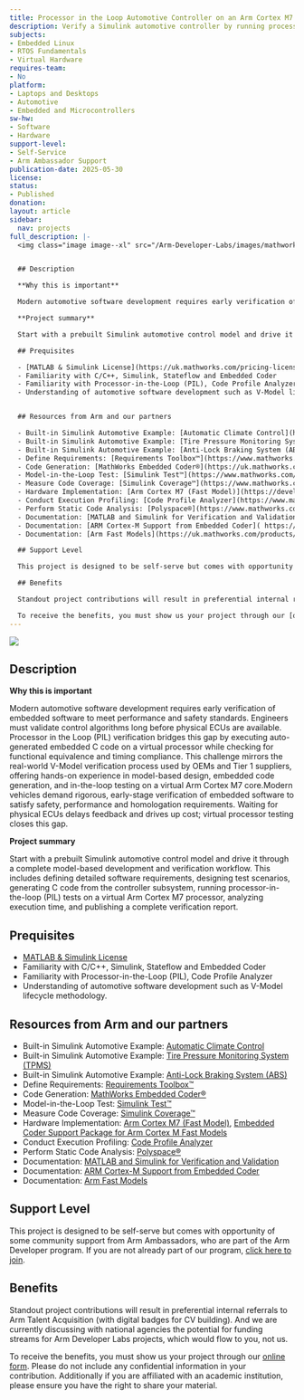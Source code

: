 ```yaml
---
title: Processor in the Loop Automotive Controller on an Arm Cortex M7 Fast Model
description: Verify a Simulink automotive controller by running processor-in-the-loop (PIL) tests on a virtual Arm Cortex M7 processor.
subjects:
- Embedded Linux
- RTOS Fundamentals
- Virtual Hardware
requires-team:
- No
platform:
- Laptops and Desktops
- Automotive
- Embedded and Microcontrollers
sw-hw:
- Software
- Hardware
support-level:
- Self-Service
- Arm Ambassador Support
publication-date: 2025-05-30
license:
status:
- Published
donation:
layout: article
sidebar:
  nav: projects
full_description: |-
  <img class="image image--xl" src="/Arm-Developer-Labs/images/mathworks2.png"/>


  ## Description

  **Why this is important**

  Modern automotive software development requires early verification of embedded software to meet performance and safety standards. Engineers must validate control algorithms long before physical ECUs are available. Processor in the Loop (PIL) verification bridges this gap by executing auto-generated embedded C code on a virtual processor while checking for functional equivalence and timing compliance. This challenge mirrors the real-world V-Model verification process used by OEMs and Tier 1 suppliers, offering hands-on experience in model-based design, embedded code generation, and in-the-loop testing on a virtual Arm Cortex M7 core.Modern vehicles demand rigorous, early-stage verification of embedded software to satisfy safety, performance and homologation requirements. Waiting for physical ECUs delays feedback and drives up cost; virtual processor testing closes this gap.

  **Project summary**

  Start with a prebuilt Simulink automotive control model and drive it through a complete model-based development and verification workflow. This includes defining detailed software requirements, designing test scenarios, generating C code from the controller subsystem, running processor-in-the-loop (PIL) tests on a virtual Arm Cortex M7 processor, analyzing execution time, and publishing a complete verification report.

  ## Prequisites

  - [MATLAB & Simulink License](https://uk.mathworks.com/pricing-licensing.html?prodcode=ML&intendeduse=edu)
  - Familiarity with C/C++, Simulink, Stateflow and Embedded Coder
  - Familiarity with Processor-in-the-Loop (PIL), Code Profile Analyzer
  - Understanding of automotive software development such as V-Model lifecycle methodology. 


  ## Resources from Arm and our partners

  - Built-in Simulink Automotive Example: [Automatic Climate Control](https://www.mathworks.com/help/simulink/slref/simulating-automatic-climate-control-systems.html)
  - Built-in Simulink Automotive Example: [Tire Pressure Monitoring System (TPMS)]( https://www.mathworks.com/help/simulink/ug/wirelesss-tire-pressure-monitoring-system-with-fault-logging.html)
  - Built-in Simulink Automotive Example: [Anti-Lock Braking System (ABS)]( https://www.mathworks.com/help/simulink/slref/modeling-an-anti-lock-braking-system.html)
  - Define Requirements: [Requirements Toolbox™](https://www.mathworks.com/products/requirements-toolbox.html)
  - Code Generation: [MathWorks Embedded Coder®](https://uk.mathworks.com/products/embedded-coder.html)
  - Model-in-the-Loop Test: [Simulink Test™](https://www.mathworks.com/help/sltest/index.html?s_tid=CRUX_lftnav)
  - Measure Code Coverage: [Simulink Coverage™](https://www.mathworks.com/help/slcoverage/index.html) 
  - Hardware Implementation: [Arm Cortex M7 (Fast Model)](https://developer.arm.com/Tools%20and%20Software/Fast%20Models), [Embedded Coder Support Package for Arm Cortex M Fast Models]( https://www.mathworks.com/hardware-support/arm-cortex-m.html)
  - Conduct Execution Profiling: [Code Profile Analyzer](https://www.mathworks.com/help/ecoder/ref/codeprofileanalyzer-app.html) 
  - Perform Static Code Analysis: [Polyspace®](https://www.mathworks.com/products/polyspace.html) 
  - Documentation: [MATLAB and Simulink for Verification and Validation](https://www.mathworks.com/solutions/verification-validation.html)
  - Documentation: [ARM Cortex-M Support from Embedded Coder]( https://www.mathworks.com/hardware-support/arm-cortex-m.html)
  - Documentation: [Arm Fast Models](https://uk.mathworks.com/products/connections/product_detail/arm-fast-models.html)

  ## Support Level

  This project is designed to be self-serve but comes with opportunity of some community support from Arm Ambassadors, who are part of the Arm Developer program. If you are not already part of our program, [click here to join](https://www.arm.com/resources/developer-program?#register).

  ## Benefits 

  Standout project contributions will result in preferential internal referrals to Arm Talent Acquisition (with digital badges for CV building).  And we are currently discussing with national agencies the potential for funding streams for Arm Developer Labs projects, which would flow to you, not us.

  To receive the benefits, you must show us your project through our [online form](https://forms.office.com/e/VZnJQLeRhD). Please do not include any confidential information in your contribution. Additionally if you are affiliated with an academic institution, please ensure you have the right to share your material.
---
```

<img class="image image--xl" src="/Arm-Developer-Labs/images/mathworks2.png"/>


## Description

**Why this is important**

Modern automotive software development requires early verification of embedded software to meet performance and safety standards. Engineers must validate control algorithms long before physical ECUs are available. Processor in the Loop (PIL) verification bridges this gap by executing auto-generated embedded C code on a virtual processor while checking for functional equivalence and timing compliance. This challenge mirrors the real-world V-Model verification process used by OEMs and Tier 1 suppliers, offering hands-on experience in model-based design, embedded code generation, and in-the-loop testing on a virtual Arm Cortex M7 core.Modern vehicles demand rigorous, early-stage verification of embedded software to satisfy safety, performance and homologation requirements. Waiting for physical ECUs delays feedback and drives up cost; virtual processor testing closes this gap.

**Project summary**

Start with a prebuilt Simulink automotive control model and drive it through a complete model-based development and verification workflow. This includes defining detailed software requirements, designing test scenarios, generating C code from the controller subsystem, running processor-in-the-loop (PIL) tests on a virtual Arm Cortex M7 processor, analyzing execution time, and publishing a complete verification report.

## Prequisites

- [MATLAB & Simulink License](https://uk.mathworks.com/pricing-licensing.html?prodcode=ML&intendeduse=edu)
- Familiarity with C/C++, Simulink, Stateflow and Embedded Coder
- Familiarity with Processor-in-the-Loop (PIL), Code Profile Analyzer
- Understanding of automotive software development such as V-Model lifecycle methodology. 


## Resources from Arm and our partners

- Built-in Simulink Automotive Example: [Automatic Climate Control](https://www.mathworks.com/help/simulink/slref/simulating-automatic-climate-control-systems.html)
- Built-in Simulink Automotive Example: [Tire Pressure Monitoring System (TPMS)]( https://www.mathworks.com/help/simulink/ug/wirelesss-tire-pressure-monitoring-system-with-fault-logging.html)
- Built-in Simulink Automotive Example: [Anti-Lock Braking System (ABS)]( https://www.mathworks.com/help/simulink/slref/modeling-an-anti-lock-braking-system.html)
- Define Requirements: [Requirements Toolbox™](https://www.mathworks.com/products/requirements-toolbox.html)
- Code Generation: [MathWorks Embedded Coder®](https://uk.mathworks.com/products/embedded-coder.html)
- Model-in-the-Loop Test: [Simulink Test™](https://www.mathworks.com/help/sltest/index.html?s_tid=CRUX_lftnav)
- Measure Code Coverage: [Simulink Coverage™](https://www.mathworks.com/help/slcoverage/index.html) 
- Hardware Implementation: [Arm Cortex M7 (Fast Model)](https://developer.arm.com/Tools%20and%20Software/Fast%20Models), [Embedded Coder Support Package for Arm Cortex M Fast Models]( https://www.mathworks.com/hardware-support/arm-cortex-m.html)
- Conduct Execution Profiling: [Code Profile Analyzer](https://www.mathworks.com/help/ecoder/ref/codeprofileanalyzer-app.html) 
- Perform Static Code Analysis: [Polyspace®](https://www.mathworks.com/products/polyspace.html) 
- Documentation: [MATLAB and Simulink for Verification and Validation](https://www.mathworks.com/solutions/verification-validation.html)
- Documentation: [ARM Cortex-M Support from Embedded Coder]( https://www.mathworks.com/hardware-support/arm-cortex-m.html)
- Documentation: [Arm Fast Models](https://uk.mathworks.com/products/connections/product_detail/arm-fast-models.html)

## Support Level

This project is designed to be self-serve but comes with opportunity of some community support from Arm Ambassadors, who are part of the Arm Developer program. If you are not already part of our program, [click here to join](https://www.arm.com/resources/developer-program?#register).

## Benefits 

Standout project contributions will result in preferential internal referrals to Arm Talent Acquisition (with digital badges for CV building).  And we are currently discussing with national agencies the potential for funding streams for Arm Developer Labs projects, which would flow to you, not us.

To receive the benefits, you must show us your project through our [online form](https://forms.office.com/e/VZnJQLeRhD). Please do not include any confidential information in your contribution. Additionally if you are affiliated with an academic institution, please ensure you have the right to share your material.